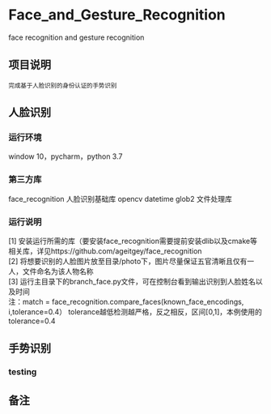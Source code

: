 # Face_and_Gesture_Recognition
face recognition and gesture recognition
## 项目说明
	完成基于人脸识别的身份认证的手势识别
## 人脸识别
### 运行环境 
window 10，pycharm，python 3.7
### 第三方库
face_recognition 人脸识别基础库
opencv 
datetime 
glob2 文件处理库
### 运行说明
[1] 安装运行所需的库（要安装face_recognition需要提前安装dlib以及cmake等相关库，详见https://github.com/ageitgey/face_recognition  
[2] 将想要识别的人脸图片放至目录/photo下，图片尽量保证五官清晰且仅有一人，文件命名为该人物名称  
[3] 运行主目录下的branch_face.py文件，可在控制台看到输出识别到人脸姓名以及时间  
注：match = face_recognition.compare_faces(known_face_encodings, i,tolerance=0.4） tolerance越低检测越严格，反之相反，区间[0,1]，本例使用的tolerance=0.4
## 手势识别
### testing 
## 备注
